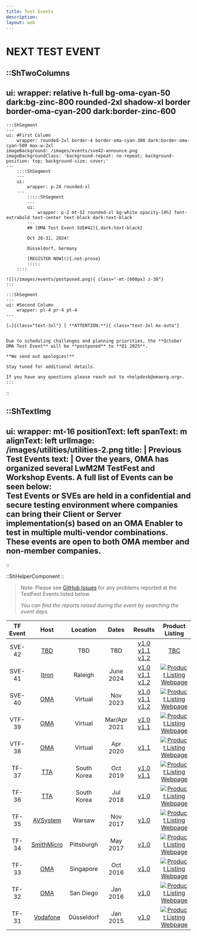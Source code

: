 ```yaml
---
title: Test Events
description:
layout: web
---
```


# NEXT TEST EVENT

::ShTwoColumns
---
ui:
    wrapper: relative h-full bg-oma-cyan-50 dark:bg-zinc-800 rounded-2xl shadow-xl border border-oma-cyan-200 dark:border-zinc-600
---
    :::ShSegment
    ---
    ui: #First Column
        wrapper: rounded-2xl border-4 border-oma-cyan-300 dark:border-oma-cyan-500 max-w-2xl
    imageBackground: /images/events/sve42-announce.png
    imageBackgroundClass: 'background-repeat: no-repeat; background-position: top; background-size: cover;'
    ---
        ::::ShSegment
        ---
        ui:
            wrapper: p-24 rounded-xl
        ---
            :::::ShSegment
            ---
            ui:
                wrapper: p-2 mt-52 rounded-xl bg-white opacity-[0%] font-extrabold text-center text-black dark:text-black
            ---
            ## [OMA Test Event SVE#42]{.dark:text-black}

            Oct 28-31, 2024!

            Düsseldorf, Germany

            [REGISTER NOW](){.not-prose}
            :::::
        ::::
    
    ![](/images/events/postponed.png){ class="-mt-[600px] z-30"}
    :::

    :::ShSegment
    ---
    ui: #Second Column
        wrapper: pl-4 pr-4 pt-4
    ---

    [⚠️]{class="text-3xl"} [ **ATTENTION:**]{ class="text-3xl mx-auto"} 

    
    Due to scheduling challenges and planning priorities, the **October OMA Test Event** will be **postponed** to **Q1 2025**.
    
    **We send out apologies!**

    Stay tuned for additional details. 

    If you have any questions please reach out to <helpdesk@omaorg.org>.
    :::
::

::ShTextImg
---
ui:
    wrapper: mt-16
positionText: left
spanText: m
alignText: left
urlImage: /images/utilities/utilities-2.png
title: |
  Previous Test Events
text: |
    Over the years, OMA has organized several LwM2M TestFest and Workshop Events. A full list of Events can be seen below:
    </br>
    **Test Events** or **SVEs** are held in a confidential and secure testing environment where
    companies can bring their Client or Server implementation(s) based on an OMA
    Enabler to test in multiple multi-vendor combinations. These events are open to
    both OMA member and non-member companies.
---
::

::ShHelperComponent
::

> Note: Please see <a href="https://github.com/OpenMobileAlliance/OMA_LwM2M_for_Developers/issues" target="_blank">GitHub Issues</a> for any problems reported at the TestFest Events listed below.
>
>  _You can find the reports raised during the event by searching the event days._

<table>
    <thead>
        <tr>
            <th>TF Event</th>
            <th>Host</th>
            <th>Location</th>
            <th>Dates</th>
            <th>Results</th>
            <th>Product Listing</th>     
        </tr>
    </thead>
    <tbody>
        <tr>
            <td>SVE-42</td>
            <td><a href="" target="_blank">TBD</a></td>
            <td>TBD</td>
            <td>TBD</td>
            <td>
            <a href="" target="_blank"> v1.0</a></br>
            <a href="" target="_blank"> v1.1</a></br>
            <a href="" target="_blank"> v1.2</a> 
            </td>
            <td><a href="" target="_blank">TBC</a></td>
        </tr>
        <tr>
            <td>SVE-41</td>
            <td><a href="https://na.itron.com/" target="_blank">Itron</a></td>
            <td>Raleigh</td>
            <td>June 2024</td>
            <td>
            <a href="https://openmobilealliance.org/test_events/SVE-41/Test%20Results/OMA-SVE-41-Raleigh%20USA-10-13%20June%202024_Event-Conglomerated-Test_Results-LwM2M%20v1_0.pdf" target="_blank"> v1.0</a></br>
            <a href="https://openmobilealliance.org/test_events/SVE-41/Test%20Results/OMA-SVE-41%20(Raleigh,USA),%2010-13%20June%202024_Event%20Conglomerated-Test_Results-LwM2M%20v1_1.pdf" target="_blank"> v1.1</a></br>
            <a href="https://openmobilealliance.org/test_events/SVE-41/Test%20Results/OMA-SVE-41%20(Raleigh,USA),%2010-13%20June%202024_Event%20Conglomerated-Test_Results-LwM2M%20v1_2.pdf" target="_blank"> v1.2</a> 
            </td>
            <td><a href="/lwm2m/community/product-listing" target="_blank"><img src="/images/events/page.png"  alt="Product Listing Webpage"></a></td>
        </tr>
        <tr>
            <td>SVE-40</td>
            <td><a href="" target="_blank">OMA</a></td>
            <td>Virtual</td>
            <td>Nov 2023</td>
             <td><a href="https://openmobilealliance.org/test_events/VSVE-40/SVE-40_15-21-Nov-2023_Event-Conglomerated-Test-Results-LwM2M-v1_0.pdf" target="_blank"> v1.0</a></br> 
             <a href="https://openmobilealliance.org/test_events/VSVE-40/SVE-40_15-21-Nov-2023_Event-Conglomerated-Test-Results-LwM2M-v1_1.pdf" target="_blank"> v1.1</a></br>
             <a href="https://openmobilealliance.org/test_events/VSVE-40/SVE-40_15-21-Nov-2023_Event-Conglomerated-Test-Results-LwM2M-v1_2.pdf" target="_blank"> v1.2</a>
             </td>
            <td><a href="/lwm2m/community/product-listing" target="_blank"><img src="/images/events/page.png"  alt="Product Listing Webpage"></a></td>
        </tr>
        <tr>
            <td>VTF-39</td>
            <td><a href="" target="_blank">OMA</a></td>
            <td>Virtual</td>
            <td>Mar/Apr 2021</td>
            <td><a href="https://www.openmobilealliance.org/test_events/VTF-39/Mar_2021_VTF_Summary_and_Results_v1.0.pdf" target="_blank"> v1.0</a> </br> <a href="https://www.openmobilealliance.org/test_events/VTF-39/Mar_2021_VTF_Summary_and_Results.pdf" target="_blank"> v1.1</a></td>
            <td><a href="/lwm2m/community/product-listing" target="_blank"><img src="/images/events/page.png"  alt="Product Listing Webpage"></a></td>
        </tr>
        <tr>
            <td>VTF-38</td>
            <td><a href="" target="_blank">OMA</a></td>
            <td>Virtual</td>
            <td>Apr 2020</td>
            <td><a href="https://www.openmobilealliance.org/test_events/VTF-38/Virtual_Apr_2020_All_Test_Results.pdf" target="_blank"> v1.1</a></td>
            <td><a href="/lwm2m/community/product-listing" target="_blank"><img src="/images/events/page.png"  alt="Product Listing Webpage"></a></td>
        </tr>
        <tr>
            <td>TF-37</td>
            <td><a href="http://www.tta.or.kr/" target="_blank">TTA</a></td>
            <td>South Korea</td>
            <td>Oct 2019</td>
            <td><a href="https://www.openmobilealliance.org/test_events/TF-37/Korea_Oct_2019_v1_0_Consolidated_Test_Results.pdf" target="_blank"> v1.0</a> </br><a href="https://www.openmobilealliance.org/test_events/TF-37/Korea_Oct_2019_v1_1_Consolidated_Test_Results.pdf" target="_blank"> v1.1</a> </td>
            <td><a href="/lwm2m/community/product-listing" target="_blank"><img src="/images/events/page.png"  alt="Product Listing Webpage"></a></td>
        </tr>
        <tr>
            <td>TF-36</td>
            <td><a href="http://www.tta.or.kr/" target="_blank">TTA</a></td>
            <td>South Korea</td>
            <td>Jul 2018</td>
            <td><a href="https://www.openmobilealliance.org/test_events/TF-36/Korea_July_2018_All_Test_Results.pdf" target="_blank"> v1.0</a></td>
            <td><a href="/lwm2m/community/product-listing" target="_blank"><img src="/images/events/page.png"  alt="Product Listing Webpage"></a></td>
        </tr>
        <tr>
            <td>TF-35</td>
            <td><a href="https://www.avsystem.com/" target="_blank">AVSystem</a></td>
            <td>Warsaw</td>
            <td>Nov 2017</td>
            <td><a href="https://www.openmobilealliance.org/test_events/TF-35/Warsaw_Nov_2017_All_Test_Results.pdf" target="_blank"> v1.0</a></td>
            <td><a href="/lwm2m/community/product-listing" target="_blank"><img src="/images/events/page.png"  alt="Product Listing Webpage"></a></td>
        </tr>
        <tr>
            <td>TF-34</td>
            <td><a href="https://www.smithmicro.com/" target="_blank">SmithMicro</a></td>
            <td>Pittsburgh</td>
            <td>May 2017</td>
            <td><a href="https://www.openmobilealliance.org/test_events/TF-34/TestFest-Summary-Document.pdf" target="_blank"> v1.0</a></td>
            <td><a href="/lwm2m/community/product-listing" target="_blank"><img src="/images/events/page.png"  alt="Product Listing Webpage"></a></td>
        </tr>
        <tr>
            <td>TF-33</td>
            <td><a href="https://lwm2m.openmobilealliance.org/testfests/" target="_blank">OMA</a></td>
            <td>Singapore</td>
            <td>Oct 2016</td>
            <td><a href="https://www.openmobilealliance.org/test_events/TF-33/OMA-TestFest-Results-Summary-Singapore.pdf" target="_blank"> v1.0</a></td>
            <td><a href="/lwm2m/community/product-listing" target="_blank"><img src="/images/events/page.png"  alt="Product Listing Webpage"></a></td>
        </tr>
        <tr>
            <td>TF-32</td>
            <td><a href="https://lwm2m.openmobilealliance.org/testfests/" target="_blank">OMA</a></td>
            <td>San Diego</td>
            <td>Jan 2016</td>
            <td><a href="https://www.openmobilealliance.org/test_events/TF-32/Jan.2016.TestFest.Summary.Document.pdf" target="_blank"> v1.0</a></td>
            <td><a href="/lwm2m/community/product-listing" target="_blank"><img src="/images/events/page.png"  alt="Product Listing Webpage"></a></td>
        </tr>
        <tr>
            <td>TF-31</td>
            <td><a href="https://www.vodafone.com/" target="_blank">Vodafone</a></td>
            <td>Düsseldorf</td>
            <td>Jan 2015</td>
            <td><a href="https://www.openmobilealliance.org/test_events/TF-31/TestFest%20Summary%20Document.pdf" target="_blank"> v1.0</a></td>
            <td><a href="/lwm2m/community/product-listing" target="_blank"><img src="/images/events/page.png"  alt="Product Listing Webpage"></a></td>
        </tr>
    </body>
</table>

<style scoped>

th, td {
    vertical-align: middle !important;
    text-align: center !important;
}

td a {
    display: inline-block !important;
    vertical-align: middle !important;
}

img {
    vertical-align: middle !important;
}

</style>